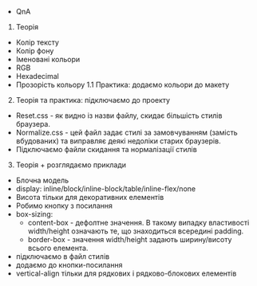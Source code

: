 - QnA

1. Теорія

- Колір тексту
- Колір фону
- Іменовані кольори
- RGB
- Hexadecimal
- Прозорість кольору 1.1 Практика: додаємо кольори до макету

2. Теорія та практика: підключаємо до проекту

- Reset.css - як видно із назви файлу, скидає більшість стилів браузера.
- Normalize.css - цей файл задає стилі за замовчуванням (замість вбудованих) та
  виправляє деякі недоліки старих браузерів.
- Підключаємо файли скидання та нормалізації стилів

3. Теорія + розглядаємо приклади

- Блочна модель
- display: inline/block/inline-block/table/inline-flex/none
- Висота тільки для декоративних елементів
- Робимо кнопку з посилання
- box-sizing:
  - content-box - дефолтне значення. В такому випадку властивості width/height
    означають те, що знаходиться всередині padding.
  - border-box - значення width/height задають ширину/висоту всього елемента.
- підключаємо в файл стилів
- додаємо <span> до кнопки-посилання
- vertical-align тільки для рядкових і рядково-блокових елементів
